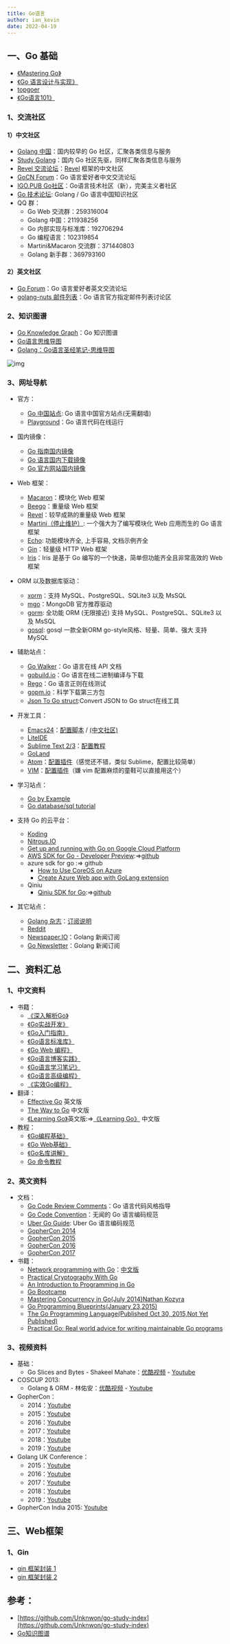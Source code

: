 ```yaml
---
title: Go语言
author: ian_kevin
date: 2022-04-19
---
```


## 一、Go 基础

- [《Mastering Go》](https://books.studygolang.com/Mastering_Go_ZH_CN/)
- [《Go 语言设计与实现》](https://draveness.me/golang/)
- [topgoer](https://www.topgoer.com/)
- [《Go语言101》](https://gfw.go101.org/article/101.html)

### 1、交流社区

#### 1）中文社区

- [Golang 中国](http://www.golangtc.com/)：国内较早的 Go 社区，汇聚各类信息与服务
- [Study Golang](http://studygolang.com/)：国内 Go 社区先驱，同样汇聚各类信息与服务
- [Revel 交流论坛](http://gorevel.cn/)：[Revel](https://github.com/revel/revel) 框架的中文社区
- [GoCN Forum](https://gocn.vip/)：Go 语言爱好者中文交流论坛
- [IGO.PUB Go社区](https://igo.pub/)：Go语言技术社区（新），完美主义者社区
- [Go 技术论坛](https://learnku.com/go): Golang / Go 语言中国知识社区
- QQ 群：
  - Go Web 交流群：259316004
  - Golang 中国：211938256
  - Go 内部实现与标准库：192706294
  - Go 编程语言：102319854
  - Martini&Macaron 交流群：371440803
  - Golang 新手群：369793160

#### 2）英文社区

- [Go Forum](https://forum.golangbridge.org/)：Go 语言爱好者英文交流论坛
- [golang-nuts 邮件列表](https://groups.google.com/forum/#!forum/golang-nuts)：Go 语言官方指定邮件列表讨论区

### 2、知识图谱

- [Go Knowledge Graph](https://github.com/gocn/knowledge)：Go 知识图谱
- [Go语言思维导图](https://mm.edrawsoft.cn/template/167682)
- [Golang：Go语言圣经笔记-思维导图](https://www.cnblogs.com/souther-blog/p/10632117.html)

![img](https://ian-kevin.oss-cn-beijing.aliyuncs.com/img/1596164-20190331170932599-1297220989-20220424225110789.png)

### 3、网址导航

- 官方：
  - [Go 中国站点](https://golang.google.cn/): Go 语言中国官方站点(无需翻墙)
  - [Playground](http://play.golang.org/)：Go 语言代码在线运行
- 国内镜像：
  - [Go 指南国内镜像](http://tour.golangtc.com/)
  - [Go 语言国内下载镜像](http://www.golangtc.com/download)
  - [Go 官方网站国内镜像](http://docs.studygolang.com/)
- Web 框架：
  - [Macaron](https://go-macaron.com/)：模块化 Web 框架
  - [Beego](http://beego.me/)：重量级 Web 框架
  - [Revel](https://github.com/revel/revel)：较早成熟的重量级 Web 框架
  - [Martini（停止维护）](https://github.com/go-martini/martini): 一个强大为了编写模块化 Web 应用而生的 Go 语言框架
  - [Echo](https://echo.labstack.com/): 功能模块齐全, 上手容易, 文档示例齐全
  - [Gin](https://github.com/gin-gonic/gin)：轻量级 HTTP Web 框架
  - [Iris](https://github.com/kataras/iris)：Iris 是基于 Go 编写的一个快速，简单但功能齐全且非常高效的 Web 框架
- ORM 以及数据库驱动：
  - [xorm](https://github.com/go-xorm/xorm)：支持 MySQL、PostgreSQL、SQLite3 以及 MsSQL
  - [mgo](http://labix.org/mgo)：MongoDB 官方推荐驱动
  - [gorm](https://github.com/go-gorm/gorm): 全功能 ORM (无限接近) 支持 MySQL、PostgreSQL、SQLite3 以及 MsSQL
  - [gosql](https://github.com/rushteam/gosql): gosql 一款全新ORM go-style风格、轻量、简单、强大 支持 MySQL
- 辅助站点：
  - [Go Walker](https://gowalker.org/)：Go 语言在线 API 文档
  - [gobuild.io](http://gobuild.io/)：Go 语言在线二进制编译与下载
  - [Rego](http://regoio.herokuapp.com/)：Go 语言正则在线测试
  - [gopm.io](https://gopm.io/)：科学下载第三方包
  - [Json To Go struct](https://mholt.github.io/json-to-go/):Convert JSON to Go struct在线工具

- 开发工具：
  - [Emacs24](http://ftp.gnu.org/gnu/emacs/)：[配置脚本](https://github.com/wackonline/hack/blob/master/install-mint-dev/install-emacs.d.sh) / [(中文社区)](http://emacser.com/)
  - [LiteIDE](https://github.com/visualfc/liteide)
  - [Sublime Text 2/3](http://sublimetext.com/)：[配置教程](http://my.oschina.net/Obahua/blog/110767)
  - [GoLand](https://www.jetbrains.com/go/?fromMenu)
  - [Atom](https://atom.io/)：[配置插件](https://atom.io/packages/go-plus)（感觉还不错，类似 Sublime，配置比较简单）
  - [VIM](http://www.vim.org/)：[配置插件](https://github.com/humiaozuzu/dot-vimrc)（嫌 vim 配置麻烦的童鞋可以直接用这个）
- 学习站点：
  - [Go by Example](https://gobyexample.com/)
  - [Go database/sql tutorial](http://go-database-sql.org/)
- 支持 Go 的云平台：
  - [Koding](https://koding.com/)
  - [Nitrous.IO](https://www.nitrous.io/)
  - [Get up and running with Go on Google Cloud Platform](https://cloud.google.com/go/)
  - [AWS SDK for Go - Developer Preview](http://aws.amazon.com/cn/sdk-for-go/):=>[github](https://github.com/aws/aws-sdk-go)
  - azure sdk for go :=> github
    - [How to Use CoreOS on Azure](https://azure.microsoft.com/zh-cn/documentation/articles/virtual-machines-linux-coreos-how-to/)
    - [Create Azure Web app with GoLang extension](https://azure.microsoft.com/zh-cn/documentation/templates/101-webapp-with-golang/)
  - Qiniu
    - [Qiniu SDK for Go](http://developer.qiniu.com/docs/v6/sdk/go-sdk.html):=>[github](https://github.com/qiniu/api.v6)
- 其它站点：
  - [Golang 杂志](https://flipboard.com/section/the-golang-magazine-bJ1GqB)：[订阅说明](http://bbs.go-china.org/post/476)
  - [Reddit](http://www.reddit.com/r/golang/)
  - [Newspaper.IO](http://www.newspaper.io/golang)：Golang 新闻订阅
  - [Go Newsletter](http://www.golangweekly.com/)：Golang 新闻订阅



## 二、资料汇总

### 1、中文资料

- 书籍：
  - [《深入解析Go》](https://github.com/tiancaiamao/go-internals)
  - [《Go实战开发》](https://github.com/astaxie/Go-in-Action)
  - [《Go入门指南》](https://github.com/Unknwon/the-way-to-go_ZH_CN)
  - [《Go语言标准库》](https://github.com/polaris1119/The-Golang-Standard-Library-by-Example)
  - [《Go Web 编程》](https://github.com/astaxie/build-web-application-with-golang)
  - [《Go语言博客实践》](https://github.com/achun/Go-Blog-In-Action)
  - [《Go语言学习笔记》](https://github.com/qyuhen/book)
  - [《Go语言高级编程》](https://github.com/chai2010/advanced-go-programming-book)
  - [《实效Go编程》](https://github.com/bingohuang/effective-go-zh-en)
- 翻译：
  - [Effective Go](https://golang.org/doc/effective_go.html) 英文版
  - [The Way to Go](https://github.com/Unknwon/the-way-to-go_ZH_CN) 中文版
  - [《Learning Go》](https://github.com/miekg/gobook)英文版:=>[《Learning Go》](https://github.com/mikespook/Learning-Go-zh-cn) 中文版
- 教程：
  - [《Go编程基础》](https://github.com/Unknwon/go-fundamental-programming)
  - [《Go Web基础》](https://github.com/Unknwon/go-web-foundation)
  - [《Go名库讲解》](https://github.com/Unknwon/go-rock-libraries-showcases)
  - [Go 命令教程](https://github.com/hyper-carrot/go_command_tutorial)

### 2、英文资料

- 文档：
  - [Go Code Review Comments](https://code.google.com/p/go-wiki/wiki/CodeReviewComments)：Go 语言代码风格指导
  - [Go Code Convention](https://github.com/Unknwon/go-code-convention)：无闻的 Go 语言编码规范
  - [Uber Go Guide](https://github.com/xxjwxc/uber_go_guide_cn): Uber Go 语言编码规范
  - [GopherCon 2014](https://github.com/gophercon/2014-talks)
  - [GopherCon 2015](https://github.com/gophercon/2015-talks)
  - [GopherCon 2016](https://github.com/gophercon/2016-talks)
  - [GopherCon 2017](https://github.com/gophercon/2017-talks)
- 书籍：
  - [Network programming with Go](http://jan.newmarch.name/go/)：[中文版](https://github.com/astaxie/NPWG_zh)
  - [Practical Cryptography With Go](https://leanpub.com/gocrypto/read#leanpub-auto-select-bibliography)
  - [An Introduction to Programming in Go](http://www.golang-book.com/)
  - [Go Bootcamp](http://www.golangbootcamp.com/book)
  - [Mastering Concurrency in Go(July 2014)Nathan Kozyra](https://www.packtpub.com/application-development/mastering-concurrency-go)
  - [Go Programming Blueprints(January 23,2015)](https://www.packtpub.com/application-development/go-programming-blueprints)
  - [The Go Programming Language(Published Oct 30, 2015,Not Yet Published)](http://www.gopl.io/)
  - [Practical Go: Real world advice for writing maintainable Go programs](https://dave.cheney.net/practical-go/presentations/qcon-china.html)

### 3、视频资料

- 基础：
  - Go Slices and Bytes - Shakeel Mahate：[优酷视频](http://v.youku.com/v_show/id_XNjkzMjM1Mjg4.html) - [Youtube](http://www.youtube.com/watch?v=dKlNSIUSfz0)
- COSCUP 2013:
  - Golang & ORM - 林佑安：[优酷视频](http://v.youku.com/v_show/id_XNjkzMTQ1MjYw.html) - [Youtube](http://www.youtube.com/watch?v=VwAtYGyjTks)
- GopherCon：
  - 2014：[Youtube](https://www.youtube.com/playlist?list=PL2ntRZ1ySWBcD_BiJiDJUcyrb2w3bTulF)
  - 2015：[Youtube](https://www.youtube.com/playlist?list=PL2ntRZ1ySWBf-_z-gHCOR2N156Nw930Hm)
  - 2016：[Youtube](https://www.youtube.com/playlist?list=PL2ntRZ1ySWBdliXelGAItjzTMxy2WQh0P)
  - 2017：[Youtube](https://www.youtube.com/playlist?list=PL2ntRZ1ySWBdD9bru6IR-_WXUgJqvrtx9)
  - 2018：[Youtube](https://www.youtube.com/playlist?list=PL2ntRZ1ySWBdatAqf-2_125H4sGzaWngM)
  - 2019：[Youtube](https://www.youtube.com/playlist?list=PL2ntRZ1ySWBdDyspRTNBIKES1Y-P__59_)
- Golang UK Conference：
  - 2015：[Youtube](https://www.youtube.com/playlist?list=PLDWZ5uzn69ezRJYeWxYNRMYebvf8DerHd)
  - 2016：[Youtube](https://www.youtube.com/playlist?list=PLDWZ5uzn69eyh791ZTkEA9OaTxVpGY8_g)
  - 2017：[Youtube](https://www.youtube.com/playlist?list=PLDWZ5uzn69eyM81omhIZLzvRhTOXvpeX9)
  - 2018：[Youtube](https://www.youtube.com/playlist?list=PLDWZ5uzn69ewsMyuGjVsAnpQIjyud1Cv9)
  - 2019：[Youtube](https://www.youtube.com/playlist?list=PLDWZ5uzn69ezokLCB-nGgYInxL0uP1PeZ)
- GopherCon India 2015: [Youtube](https://www.youtube.com/playlist?list=PLxFC1MYuNgJTY3uQ5Ja4F5Sz305nnrBOq)

## 三、Web框架

### 1、Gin

- [gin 框架封装 1](https://juejin.cn/user/3658790323624637/posts)
- [gin 框架封装 2](https://juejin.cn/user/1591748569600904/posts)







## 参考：

- [https://github.com/Unknwon/go-study-index](https://github.com/Unknwon/go-study-index)
- [Go知识图谱](https://www.processon.com/view/link/5a9ba4c8e4b0a9d22eb3bdf0#map)

